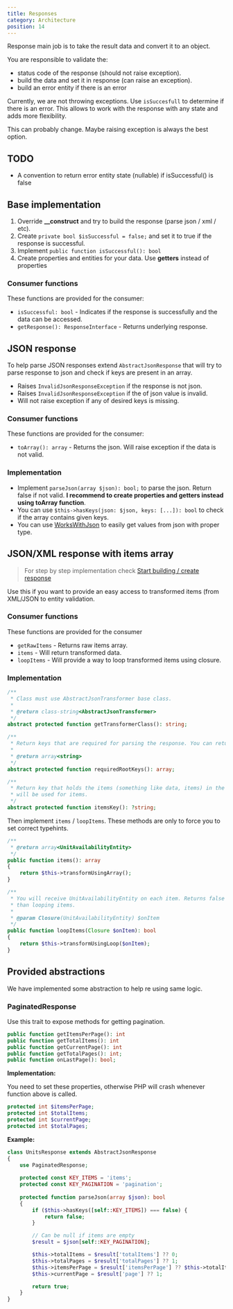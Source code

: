 ```yaml
---
title: Responses
category: Architecture
position: 14
---
```


Response main job is to take the result data and convert it to an object.

You are responsible to validate the:

- status code of the response (should not raise exception).
- build the data and set it in response (can raise an exception).
- build an error entity if there is an error

Currently, we are not throwing exceptions. Use `isSuccesfull` to determine if there is an error. This allows
to work with the response with any state and adds more flexibility.

<alert>

This can probably change. Maybe raising exception is always the best option.

</alert>

## TODO

- A convention to return error entity state (nullable) if isSuccessful() is false

## Base implementation

1. Override **__construct** and try to build the response (parse json / xml / etc).
2. Create `private bool $isSuccessful = false;` and set it to true if the response is successful.
3. Implement `public function isSuccessful(): bool`
4. Create properties and entities for your data. Use **getters** instead of properties

### Consumer functions

These functions are provided for the consumer:

- `isSuccessful: bool` - Indicates if the response is successfully and the data can be accessed.
- `getResponse(): ResponseInterface` - Returns underlying response.

## JSON response

To help parse JSON responses extend `AbstractJsonResponse` that will try to parse response to json and check if keys are
present in an array.

- Raises `InvalidJsonResponseException` if the response is not json.
- Raises `InvalidJsonResponseException` if the of json value is invalid.
- Will not raise exception if any of desired keys is missing.

### Consumer functions

These functions are provided for the consumer:

- `toArray(): array` - Returns the json. Will raise exception if the data is not valid.

### Implementation

- Implement `parseJson(array $json): bool;` to parse the json. Return false if not valid. **I recommend to create
  properties and getters instead using toArray function**.
- You can use `$this->hasKeys(json: $json, keys: [...]): bool` to check if the array contains given keys.
- You can use [WorksWithJson](/architecture/utils#workswithjson) to easily get values from json with proper type.

## JSON/XML response with items array

> For step by step implementation check  [Start building / create response](/start-building/create-response)

Use this if you want to provide an easy access to transformed items (from XML/JSON to entity
validation.

### Consumer functions

These functions are provided for the consumer

- `getRawItems` - Returns raw items array.
- `items` - Will return transformed data.
- `loopItems` - Will provide a way to loop transformed items using closure.

### Implementation

```php
/**
 * Class must use AbstractJsonTransformer base class.
 *
 * @return class-string<AbstractJsonTransformer>
 */
abstract protected function getTransformerClass(): string;

/**
 * Return keys that are required for parsing the response. You can return and empty data.
 *
 * @return array<string>
 */
abstract protected function requiredRootKeys(): array;

/**
 * Return key that holds the items (something like data, items) in the root json data. If you return null root json
 * will be used for items.
 */
abstract protected function itemsKey(): ?string;
```

Then implement `items` / `loopItems`. These methods are only to force you to set correct typehints.

```php
/**
 * @return array<UnitAvailabilityEntity>
 */
public function items(): array
{
    return $this->transformUsingArray();
}

/**
 * You will receive UnitAvailabilityEntity on each item. Returns false if items are empty. Faster
 * than looping items.
 *
 * @param Closure(UnitAvailabilityEntity) $onItem
 */
public function loopItems(Closure $onItem): bool
{
    return $this->transformUsingLoop($onItem);
}
```

## Provided abstractions

We have implemented some abstraction to help re using same logic.

### PaginatedResponse

Use this trait to expose methods for getting pagination.

```php
public function getItemsPerPage(): int
public function getTotalItems(): int
public function getCurrentPage(): int
public function getTotalPages(): int;
public function onLastPage(): bool;
```

**Implementation:**

You need to set these properties, otherwise PHP will crash whenever function above is called.

```php
protected int $itemsPerPage;
protected int $totalItems;
protected int $currentPage;
protected int $totalPages;
```

**Example:**

```php
class UnitsResponse extends AbstractJsonResponse
{
    use PaginatedResponse;
    
    protected const KEY_ITEMS = 'items';
    protected const KEY_PAGINATION = 'pagination';
    
    protected function parseJson(array $json): bool
    {
        if ($this->hasKeys([self::KEY_ITEMS]) === false) {
            return false;
        }

        // Can be null if items are empty
        $result = $json[self::KEY_PAGINATION];

        $this->totalItems = $result['totalItems'] ?? 0;
        $this->totalPages = $result['totalPages'] ?? 1;
        $this->itemsPerPage = $result['itemsPerPage'] ?? $this->totalItems;
        $this->currentPage = $result['page'] ?? 1;

        return true;
    }
}
```

